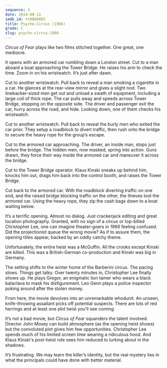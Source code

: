 ```yaml
---
sequence: 3
date: 2014-08-11
imdb_id: tt0060865
title: Psycho-Circus (1966)
grade: C
slug: psycho-circus-1966
---
```


_Circus of Fear_ plays like two films stitched together. One great, one mediocre.

It opens with an armored car rumbling down a London street. Cut to a man aboard a boat approaching the Tower Bridge. He raises his arm to check the time. Zoom in on his wristwatch. It’s just after dawn.

Cut to another wristwatch. Pull back to reveal a man smoking a cigarette in a car. He glances at the rear-view mirror and gives a slight nod. Two linebacker-sized men get out and unload a swath of equipment, including a large coil of thick rope. The car pulls away and speeds across Tower Bridge, stopping on the opposite side. The driver and passenger exit the car, hurry across the road, and hide. Looking down, one of them checks his wristwatch.

Cut to another wristwatch. Pull back to reveal the burly men who exited the car prior. They setup a roadblock to divert traffic, then rush onto the bridge to secure the heavy rope for the group’s escape.

Cut to the armored car approaching. The driver, an inside man, stops just before the bridge. The hidden men, now masked, spring into action. Guns drawn, they force their way inside the armored car and maneuver it across the bridge.

Cut to the Tower Bridge operator. Klaus Kinski sneaks up behind him, knocks him out, drags him back into the control booth, and raises the Tower Bridge.

Cut back to the armored car. With the roadblock diverting traffic on one end, and the raised bridge blocking traffic on the other, the thieves loot the armored car. Using the heavy rope, they zip the cash bags down to a boat waiting below.

It’s a terrific opening. Almost no dialog. Just crackerjack editing and great location photography. Granted, with no sign of a circus or top-billed Christopher Lee, one can imagine theater-goers in 1966 feeling confused. Did the projectionist queue the wrong movie? As if to assure them, the opening titles appear, backed by an oddly catchy theme.

Unfortunately, the entire heist was a McGuffin. All the crooks except Kinski are killed. This was a British-German co-production and Kinski was big in Germany.

The setting shifts to the winter home of the Barberini circus. The pacing slows. Things get talky. Over twenty minutes in, Christopher Lee finally shows up. He plays Gregor, an enigmatic lion tamer who wears a black balaclava to mask his disfigurement. Leo Genn plays a police inspector poking around after the stolen money.

From here, the movie devolves into an unremarkable whodunit. An unseen, knife-throwing assailant picks off potential suspects. There are lots of red herrings and at least one plot twist you’ll see coming.

It’s not a bad movie, but _Circus of Fear_ squanders the talent involved. Director John Moxey can build atmosphere (as the opening heist shows) but the convoluted plot gives him few opportunities. Christopher Lee spends much of his limited screen time wearing a ridiculous hood. And Klaus Kinski's post-heist role sees him reduced to lurking about in the shadows.

It’s frustrating. We may learn the killer’s identity, but the real mystery lies in what the principals could have done with better material.